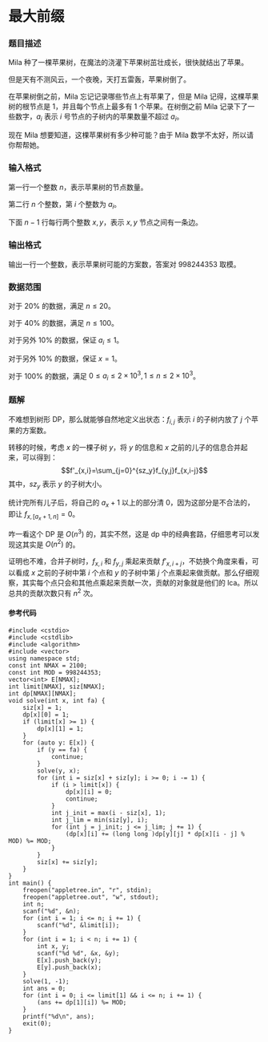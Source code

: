 # 最大前缀

### 题目描述
$\text{Mila}$ 种了一棵苹果树，在魔法的浇灌下苹果树茁壮成长，很快就结出了苹果。

但是天有不测风云，一个夜晚，天打五雷轰，苹果树倒了。

在苹果树倒之前，$\text{Mila}$ 忘记记录哪些节点上有苹果了，但是 $\text{Mila}$ 记得，这棵苹果树的根节点是 $1$，并且每个节点上最多有 $1$ 个苹果。在树倒之前 $\text{Mila}$ 记录下了一些数字，$a_i$ 表示 $i$ 号节点的子树内的苹果数量不超过 $a_i$。

现在 $\text{Mila}$ 想要知道，这棵苹果树有多少种可能？由于 $\text{Mila}$ 数学不太好，所以请你帮帮她。

### 输入格式

第一行一个整数 $n$，表示苹果树的节点数量。

第二行 $n$ 个整数，第 $i$ 个整数为 $a_i$。

下面 $n-1$ 行每行两个整数 $x,y$，表示 $x,y$ 节点之间有一条边。

### 输出格式

输出一行一个整数，表示苹果树可能的方案数，答案对 $998244353$ 取模。

### 数据范围

对于 $20\%$ 的数据，满足 $n\leq 20$。

对于 $40\%$ 的数据，满足 $n\leq 100$。

对于另外 $10\%$ 的数据，保证 $a_i\leq 1$。

对于另外 $10\%$ 的数据，保证 $x=1$。

对于 $100\%$ 的数据，满足 $0\leq a_i\leq 2\times 10^3, 1\leq n \leq 2\times 10^3$。

<div style="page-break-after: always"></div>

### 题解

不难想到树形 DP，那么就能够自然地定义出状态：$f_{i,j}$ 表示 $i$ 的子树内放了 $j$ 个苹果的方案数。

转移的时候，考虑 $x$ 的一棵子树 $y$，将 $y$ 的信息和 $x$ 之前的儿子的信息合并起来，可以得到：$$f'_{x,i}=\sum_{j=0}^{sz_y}f_{y,j}f_{x,i-j}$$其中，$sz_y$ 表示 $y$ 的子树大小。

统计完所有儿子后，将自己的 $a_x+1$ 以上的部分清 $0$，因为这部分是不合法的，即让 $f_{x,[a_x+1,n]}=0$。

咋一看这个 DP 是 $O(n^3)$ 的，其实不然，这是 $\text{dp}$ 中的经典套路，仔细思考可以发现这其实是 $O(n^2)$ 的。

证明也不难，合并子树时，$f_{x,i}$ 和 $f_{y,j}$ 乘起来贡献 $f'_{x,i+j}$，不妨换个角度来看，可以看成 $x$ 之前的子树中第 $i$ 个点和 $y$ 的子树中第 $j$ 个点乘起来做贡献。那么仔细观察，其实每个点只会和其他点乘起来贡献一次，贡献的对象就是他们的 $\text{lca}$。所以总共的贡献次数只有 $n^2$ 次。

#### 参考代码

```c++{.line-numbers}
#include <cstdio>
#include <cstdlib>
#include <algorithm>
#include <vector>
using namespace std;
const int NMAX = 2100;
const int MOD = 998244353;
vector<int> E[NMAX];
int limit[NMAX], siz[NMAX];
int dp[NMAX][NMAX];
void solve(int x, int fa) {
    siz[x] = 1;
    dp[x][0] = 1;
    if (limit[x] >= 1) {
        dp[x][1] = 1;
    }
    for (auto y: E[x]) {
        if (y == fa) {
            continue;
        }
        solve(y, x);
        for (int i = siz[x] + siz[y]; i >= 0; i -= 1) {
            if (i > limit[x]) {
                dp[x][i] = 0;
                continue;
            }
            int j_init = max(i - siz[x], 1);
            int j_lim = min(siz[y], i);
            for (int j = j_init; j <= j_lim; j += 1) {
                (dp[x][i] += (long long )dp[y][j] * dp[x][i - j] % MOD) %= MOD;
            }
        }
        siz[x] += siz[y];
    }
}
int main() {
    freopen("appletree.in", "r", stdin);
    freopen("appletree.out", "w", stdout);
    int n;
    scanf("%d", &n);
    for (int i = 1; i <= n; i += 1) {
        scanf("%d", &limit[i]);
    }
    for (int i = 1; i < n; i += 1) {
        int x, y;
        scanf("%d %d", &x, &y);
        E[x].push_back(y);
        E[y].push_back(x);
    }
    solve(1, -1);
    int ans = 0;
    for (int i = 0; i <= limit[1] && i <= n; i += 1) {
        (ans += dp[1][i]) %= MOD;
    }
    printf("%d\n", ans);
    exit(0);
}

```

<div style="page-break-after: always"></div>
